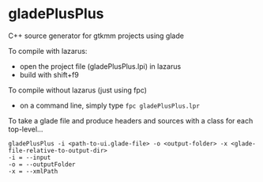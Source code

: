 gladePlusPlus
=============

C++ source generator for gtkmm projects using glade

To compile with lazarus:
 - open the project file (gladePlusPlus.lpi) in lazarus
 - build with shift+f9
 
To compile without lazarus (just using fpc)
 - on a command line, simply type `fpc gladePlusPlus.lpr`
 
To take a glade file and produce headers and sources with a class for each top-level...

    gladePlusPlus -i <path-to-ui.glade-file> -o <output-folder> -x <glade-file-relative-to-output-dir> 
    -i = --input
    -o = --outputFolder
    -x = --xmlPath
